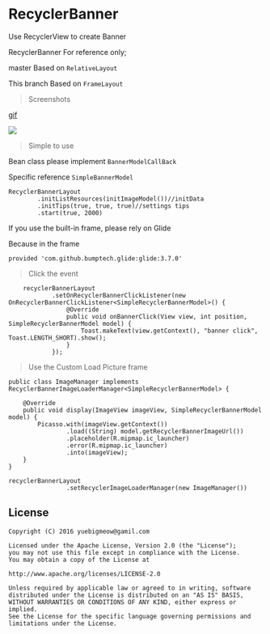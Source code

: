 # RecyclerBanner

Use RecyclerView to create Banner


RecyclerBanner For reference only;


master Based on `RelativeLayout`

This branch Based on `FrameLayout`


> Screenshots

[gif](https://github.com/7449/BannerLayout/blob/RecyclerBanner/app/RecyclerBanner.gif)


![](https://github.com/7449/BannerLayout/blob/RecyclerBanner/app/RecyclerBanner.gif)

> Simple to use


Bean class please implement `BannerModelCallBack`

Specific reference `SimpleBannerModel`

    RecyclerBannerLayout
            .initListResources(initImageModel())//initData
            .initTips(true, true, true)//settings tips
            .start(true, 2000)

If you use the built-in frame, please rely on Glide

Because in the frame

	provided 'com.github.bumptech.glide:glide:3.7.0'


> Click the event


        recyclerBannerLayout
                .setOnRecyclerBannerClickListener(new OnRecyclerBannerClickListener<SimpleRecyclerBannerModel>() {
                    @Override
                    public void onBannerClick(View view, int position, SimpleRecyclerBannerModel model) {
                        Toast.makeText(view.getContext(), "banner click", Toast.LENGTH_SHORT).show();
                    }
                });


> Use the Custom Load Picture frame

	public class ImageManager implements RecyclerBannerImageLoaderManager<SimpleRecyclerBannerModel> {
	
	    @Override
	    public void display(ImageView imageView, SimpleRecyclerBannerModel model) {
	        Picasso.with(imageView.getContext())
	                .load((String) model.getRecyclerBannerImageUrl())
	                .placeholder(R.mipmap.ic_launcher)
	                .error(R.mipmap.ic_launcher)
	                .into(imageView);
	    }
	}

	recyclerBannerLayout
	                .setRecyclerImageLoaderManager(new ImageManager())

License
--
	Copyright (C) 2016 yuebigmeow@gamil.com

    Licensed under the Apache License, Version 2.0 (the "License");
    you may not use this file except in compliance with the License.
    You may obtain a copy of the License at

    http://www.apache.org/licenses/LICENSE-2.0

    Unless required by applicable law or agreed to in writing, software
    distributed under the License is distributed on an "AS IS" BASIS,
    WITHOUT WARRANTIES OR CONDITIONS OF ANY KIND, either express or implied.
    See the License for the specific language governing permissions and
    limitations under the License.
